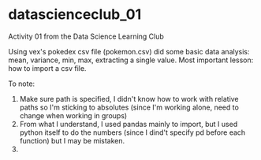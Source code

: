 # datascienceclub_01
Activity 01 from the Data Science Learning Club

Using vex's pokedex csv file (pokemon.csv) did some basic data analysis: mean, variance, min, max, extracting a single value. Most important lesson: how to import a csv file. 

To note:
1. Make sure path is specified, I didn't know how to work with relative paths so I'm sticking to absolutes (since I'm working alone, need to change when working in groups)
2. From what I understand, I used pandas mainly to import, but I used python itself to do the numbers (since I dind't specify pd before each function) but I may be mistaken. 
3. 
